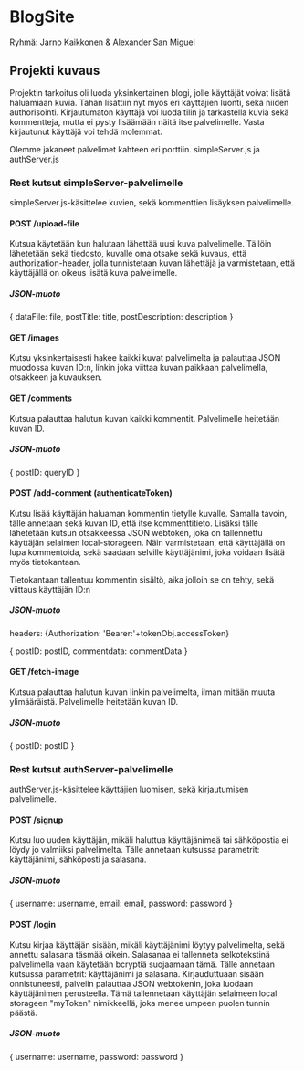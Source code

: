 # BlogSite
Ryhmä: Jarno Kaikkonen & Alexander San Miguel

## Projekti kuvaus
Projektin tarkoitus oli luoda yksinkertainen blogi, jolle käyttäjät voivat lisätä haluamiaan kuvia. Tähän lisättiin nyt myös eri käyttäjien luonti, sekä niiden authorisointi. Kirjautumaton käyttäjä voi luoda tilin ja tarkastella kuvia sekä kommentteja, mutta ei pysty lisäämään näitä itse palvelimelle. Vasta kirjautunut käyttäjä voi tehdä molemmat. 

Olemme jakaneet palvelimet kahteen eri porttiin. simpleServer.js ja authServer.js 

### Rest kutsut simpleServer-palvelimelle 
simpleServer.js-käsittelee kuvien, sekä kommenttien lisäyksen palvelimelle.

#### POST /upload-file
Kutsua käytetään kun halutaan lähettää uusi kuva palvelimelle. Tällöin lähetetään sekä tiedosto, kuvalle oma otsake sekä kuvaus, että authorization-header, jolla tunnistetaan kuvan lähettäjä ja varmistetaan, että käyttäjällä on oikeus lisätä kuva palvelimelle. 

##### JSON-muoto
{
    dataFile: file,
    postTitle: title,
    postDescription: description
}

#### GET /images
Kutsu yksinkertaisesti hakee kaikki kuvat palvelimelta ja palauttaa JSON muodossa kuvan ID:n, linkin joka viittaa kuvan paikkaan palvelimella, otsakkeen ja kuvauksen.

#### GET /comments
Kutsua palauttaa halutun kuvan kaikki kommentit. Palvelimelle heitetään kuvan ID.

##### JSON-muoto
{
    postID: queryID
}

#### POST /add-comment (authenticateToken)
Kutsu lisää käyttäjän haluaman kommentin tietylle kuvalle. Samalla tavoin, tälle annetaan sekä kuvan ID, että itse kommenttitieto. Lisäksi tälle lähetetään kutsun otsakkeessa JSON webtoken, joka on tallennettu käyttäjän selaimen local-storageen. Näin varmistetaan, että käyttäjällä on lupa kommentoida, sekä saadaan selville käyttäjänimi, joka voidaan lisätä myös tietokantaan.

Tietokantaan tallentuu kommentin sisältö, aika jolloin se on tehty, sekä viittaus käyttäjän ID:n

##### JSON-muoto
headers: {Authorization: 'Bearer:'+tokenObj.accessToken} 

{
    postID: postID,
    commentdata: commentData
}

#### GET /fetch-image
Kutsua palauttaa halutun kuvan linkin palvelimelta, ilman mitään muuta ylimääräistä. Palvelimelle heitetään kuvan ID.

##### JSON-muoto
{
    postID: postID
}

### Rest kutsut authServer-palvelimelle 
authServer.js-käsittelee käyttäjien luomisen, sekä kirjautumisen palvelimelle.

#### POST /signup
Kutsu luo uuden käyttäjän, mikäli haluttua käyttäjänimeä tai sähköpostia ei löydy jo valmiiksi palvelimelta. Tälle annetaan kutsussa parametrit: käyttäjänimi, sähköposti ja salasana.  

##### JSON-muoto
{
    username: username,
    email: email,
    password: password
}

#### POST /login
Kutsu kirjaa käyttäjän sisään, mikäli käyttäjänimi löytyy palvelimelta, sekä annettu salasana täsmää oikein. Salasanaa ei tallenneta selkotekstinä palvelimella vaan käytetään bcryptiä suojaamaan tämä. Tälle annetaan kutsussa parametrit: käyttäjänimi ja salasana. Kirjauduttuaan sisään onnistuneesti, palvelin palauttaa JSON webtokenin, joka luodaan käyttäjänimen perusteella. Tämä tallennetaan käyttäjän selaimeen local storageen "myToken" nimikkeellä, joka menee umpeen puolen tunnin päästä.

##### JSON-muoto
{
    username: username,
    password: password
}
